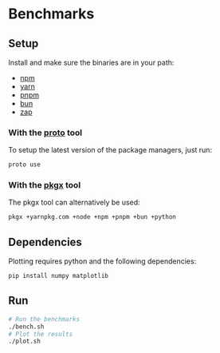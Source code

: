 # Benchmarks

## Setup

Install and make sure the binaries are in your path:

- [npm](https://www.npmjs.com/)
- [yarn](https://yarnpkg.com/)
- [pnpm](https://pnpm.io/)
- [bun](bun.sh/)
- [zap](https://github.com/elbywan/zap)

### With the [proto](https://moonrepo.dev/docs/proto) tool

To setup the latest version of the package managers, just run:

```bash
proto use
```

### With the [pkgx](https://pkgx.sh/) tool

The pkgx tool can alternatively be used:

```bash
pkgx +yarnpkg.com +node +npm +pnpm +bun +python
```

## Dependencies

Plotting requires python and the following dependencies:

```bash
pip install numpy matplotlib
```

## Run

```bash
# Run the benchmarks
./bench.sh
# Plot the results
./plot.sh
```